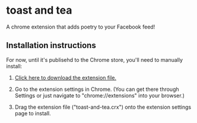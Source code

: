 # toast and tea
A chrome extension that adds poetry to your Facebook feed!

## Installation instructions
For now, until it's publisehd to the Chrome store, you'll need to manually install:

1. [Click here to download the extension file.](https://github.com/alecglassford/facebook-poetry/raw/master/toast-and-tea.crx)

2. Go to the extension settings in Chrome. (You can get there through Settings or just navigate to "chrome://extensions" into your browser.)

3. Drag the extension file ("toast-and-tea.crx") onto the extension settings page to install.
